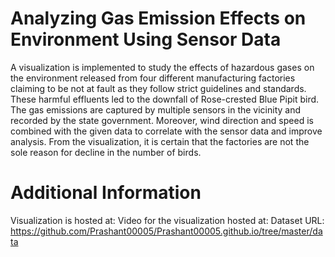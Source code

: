 # Analyzing Gas Emission Effects on Environment Using Sensor Data

A visualization is implemented to study the effects of hazardous gases on the environment released from four different manufacturing factories claiming to be not at fault as they follow strict guidelines and standards. These harmful effluents led to the downfall of Rose-crested Blue Pipit bird. The gas emissions are captured by multiple sensors in the vicinity and recorded by the state government. Moreover, wind direction and speed is combined with the given data to correlate with the sensor data and improve analysis. From the visualization, it is certain that the factories are not the sole reason for decline in the number of birds.

# Additional Information

Visualization is hosted at: 
Video for the visualization hosted at:
Dataset URL: https://github.com/Prashant00005/Prashant00005.github.io/tree/master/data
